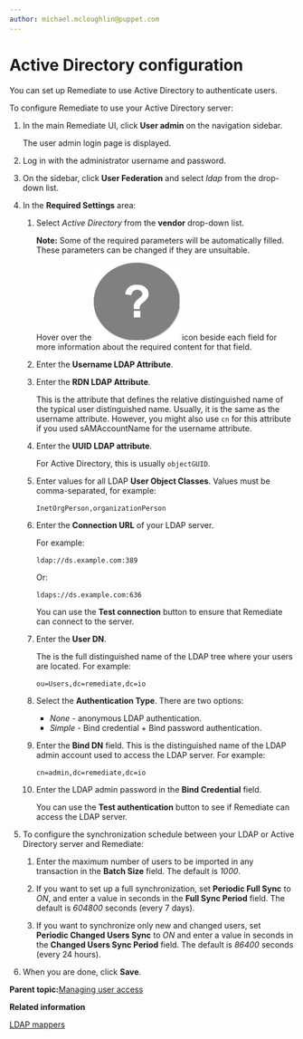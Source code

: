 ```yaml
---
author: michael.mcloughlin@puppet.com
---
```


# Active Directory configuration

You can set up Remediate to use Active Directory to authenticate users.

To configure Remediate to use your Active Directory server:

1.  In the main Remediate UI, click **User admin** on the navigation sidebar.

    The user admin login page is displayed.

2.  Log in with the administrator username and password.

3.  On the sidebar, click **User Federation** and select *ldap* from the drop-down list.

4.  In the **Required Settings** area:

    1.  Select *Active Directory* from the **vendor** drop-down list.

        **Note:** Some of the required parameters will be automatically filled. These parameters can be changed if they are unsuitable.

        Hover over the ![](Qcircle.png) icon beside each field for more information about the required content for that field.

    2.  Enter the **Username LDAP Attribute**.

    3.  Enter the **RDN LDAP Attribute**.

        This is the attribute that defines the relative distinguished name of the typical user distinguished name. Usually, it is the same as the username attribute. However, you might also use `cn` for this attribute if you used sAMAccountName for the username attribute.

    4.  Enter the **UUID LDAP attribute**.

        For Active Directory, this is usually `objectGUID`.

    5.  Enter values for all LDAP **User Object Classes**. Values must be comma-separated, for example:

        ```
        InetOrgPerson,organizationPerson
        ```

    6.  Enter the **Connection URL** of your LDAP server.

        For example:

        ```
        ldap://ds.example.com:389
        ```

        Or:

        ```
        ldaps://ds.example.com:636
        ```

        You can use the **Test connection** button to ensure that Remediate can connect to the server.

    7.  Enter the **User DN**.

        The is the full distinguished name of the LDAP tree where your users are located. For example:

        ```
        ou=Users,dc=remediate,dc=io
        ```

    8.  Select the **Authentication Type**. There are two options:

        -   *None* - anonymous LDAP authentication.
        -   *Simple* - Bind credential + Bind password authentication.
    9.  Enter the **Bind DN** field. This is the distinguished name of the LDAP admin account used to access the LDAP server. For example:

        ```
        cn=admin,dc=remediate,dc=io
        ```

    10. Enter the LDAP admin password in the **Bind Credential** field.

        You can use the **Test authentication** button to see if Remediate can access the LDAP server.

5.  To configure the synchronization schedule between your LDAP or Active Directory server and Remediate:

    1.  Enter the maximum number of users to be imported in any transaction in the **Batch Size** field. The default is *1000*.

    2.  If you want to set up a full synchronization, set **Periodic Full Sync** to *ON*, and enter a value in seconds in the **Full Sync Period** field. The default is *604800* seconds \(every 7 days\).

    3.  If you want to synchronize only new and changed users, set **Periodic Changed Users Sync** to *ON* and enter a value in seconds in the **Changed Users Sync Period** field. The default is *86400* seconds \(every 24 hours\).

6.  When you are done, click **Save**.


**Parent topic:**[Managing user access](managing_user_access.md)

**Related information**  


[LDAP mappers](rem-ldap-mappers.md#)

